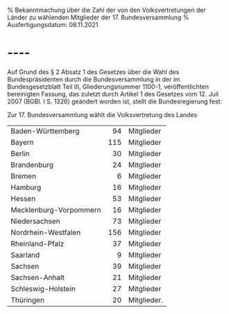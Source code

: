 % Bekanntmachung über die Zahl der von den Volksvertretungen der Länder zu wählenden Mitglieder der 17. Bundesversammlung
% Ausfertigungsdatum: 08.11.2021
 
# ----

Auf Grund des § 2 Absatz 1 des Gesetzes über die Wahl des Bundespräsidenten durch die Bundesversammlung in der im Bundesgesetzblatt Teil III, Gliederungsnummer 1100-1, veröffentlichten bereinigten Fassung, das zuletzt durch Artikel 1 des Gesetzes vom 12. Juli 2007 (BGBl. I S. 1326) geändert worden ist, stellt die Bundesregierung fest:

Zur 17. Bundesversammlung wählt die Volksvertretung des Landes

|                        |     |             |
|:-----------------------|----:|:------------|
| Baden-Württemberg      |  94 | Mitglieder  |
| Bayern                 | 115 | Mitglieder  |
| Berlin                 |  30 | Mitglieder  |
| Brandenburg            |  24 | Mitglieder  |
| Bremen                 |   6 | Mitglieder  |
| Hamburg                |  16 | Mitglieder  |
| Hessen                 |  53 | Mitglieder  |
| Mecklenburg-Vorpommern |  16 | Mitglieder  |
| Niedersachsen          |  73 | Mitglieder  |
| Nordrhein-Westfalen    | 156 | Mitglieder  |
| Rheinland-Pfalz        |  37 | Mitglieder  |
| Saarland               |   9 | Mitglieder  |
| Sachsen                |  39 | Mitglieder  |
| Sachsen-Anhalt         |  21 | Mitglieder  |
| Schleswig-Holstein     |  27 | Mitglieder  |
| Thüringen              |  20 | Mitglieder. |

